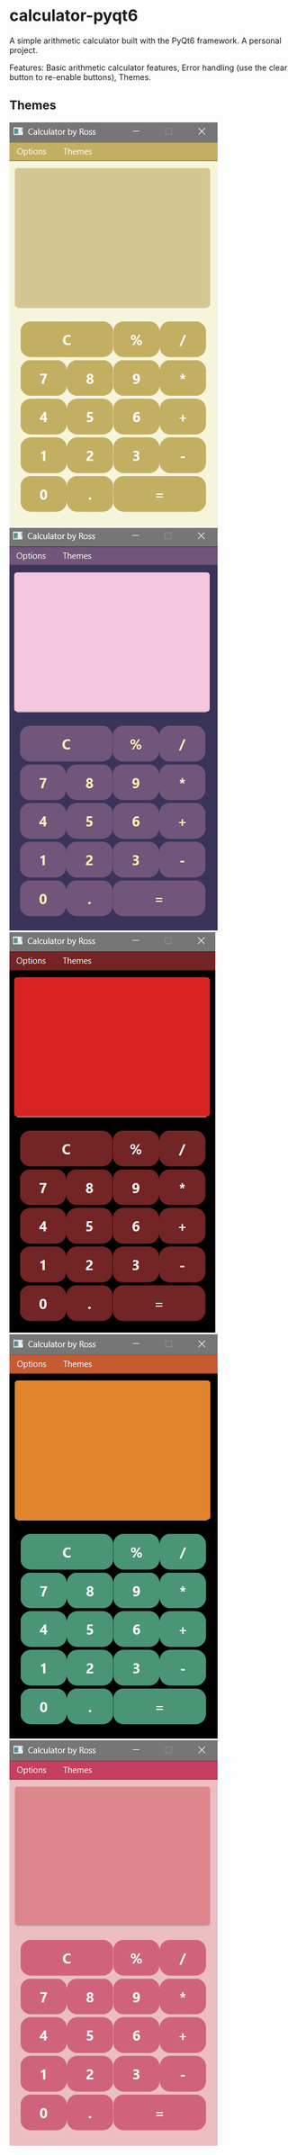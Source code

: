 # calculator-pyqt6
A simple arithmetic calculator built with the PyQt6 framework. A personal project.

Features:
Basic arithmetic calculator features,
Error handling (use the clear button to re-enable buttons),
Themes.

## Themes

![Default Theme](demo_imgs/default_theme.png)
![Iris Theme](demo_imgs/iris_theme.png)
![Joker Theme](demo_imgs/joker_theme.png)
![Oracle Theme](demo_imgs/oracle_theme.png)
![Blush Theme](demo_imgs/blush_theme.png)
